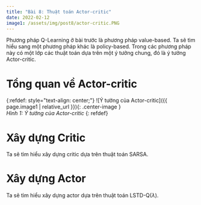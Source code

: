 ```yaml
---
title: "Bài 8: Thuật toán Actor-critic"
date: 2022-02-12
image1: /assets/img/post8/actor-critic.PNG
---
```


Phương pháp Q-Learning ở bài trước là phương pháp value-based. Ta sẽ tìm hiểu sang một phương pháp khác là policy-based. Trong các phương pháp này có một lớp các thuật toán dựa trên một ý tưởng chung, đó là ý tưởng Actor-critic. 
# Tổng quan về Actor-critic

{:refdef: style="text-align: center;"}
  ![Ý tưởng của Actor-critic]({{ page.image1 | relative_url }}){: .center-image }  
  *Hình 1: Ý tưởng của Actor-critic* 
{: refdef}

# Xây dựng Critic
Ta sẽ tìm hiểu xây dựng critic dựa trên thuật toán SARSA.


# Xây dựng Actor
Ta sẽ tìm hiểu xây dựng actor dựa trên  thuật toán LSTD-Q($\lambda$).

<script type="text/x-mathjax-config">
    MathJax.Hub.Config({
      tex2jax: {
        skipTags: ['script', 'noscript', 'style', 'textarea', 'pre'],
        inlineMath: [['$','$']]
      }
    });
  </script>
<script src="https://cdn.mathjax.org/mathjax/latest/MathJax.js?config=TeX-AMS-MML_HTMLorMML" type="text/javascript"></script>

